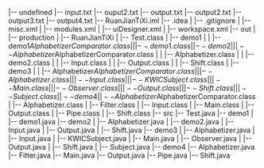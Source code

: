 |-- undefined
    |-- input.txt
    |-- ouput2.txt
    |-- output.txt
    |-- output2.txt
    |-- output3.txt
    |-- output4.txt
    |-- RuanJianTiXi.iml
    |-- .idea
    |   |-- .gitignore
    |   |-- misc.xml
    |   |-- modules.xml
    |   |-- uiDesigner.xml
    |   |-- workspace.xml
    |-- out
    |   |-- production
    |       |-- RuanJianTiXi
    |           |-- Test.class
    |           |-- demo1
    |           |   |-- demo1$AlphabetizerComparator.class
    |           |   |-- demo1.class
    |           |-- demo2
    |           |   |-- Alphabetizer$AlphabetizerComparator.class
    |           |   |-- Alphabetizer.class
    |           |   |-- demo2.class
    |           |   |-- Input.class
    |           |   |-- Output.class
    |           |   |-- Shift.class
    |           |-- demo3
    |           |   |-- Alphabetizer$AlphabetizerComparator.class
    |           |   |-- Alphabetizer.class
    |           |   |-- Input.class
    |           |   |-- KWICSubject.class
    |           |   |-- Main.class
    |           |   |-- Observer.class
    |           |   |-- Output.class
    |           |   |-- Shift.class
    |           |   |-- Subject.class
    |           |-- demo4
    |               |-- Alphabetizer$AlphabetizerComparator.class
    |               |-- Alphabetizer.class
    |               |-- Filter.class
    |               |-- Input.class
    |               |-- Main.class
    |               |-- Output.class
    |               |-- Pipe.class
    |               |-- Shift.class
    |-- src
        |-- Test.java
        |-- demo1
        |   |-- demo1.java
        |-- demo2
        |   |-- Alphabetizer.java
        |   |-- demo2.java
        |   |-- Input.java
        |   |-- Output.java
        |   |-- Shift.java
        |-- demo3
        |   |-- Alphabetizer.java
        |   |-- Input.java
        |   |-- KWICSubject.java
        |   |-- Main.java
        |   |-- Observer.java
        |   |-- Output.java
        |   |-- Shift.java
        |   |-- Subject.java
        |-- demo4
            |-- Alphabetizer.java
            |-- Fitter.java
            |-- Main.java
            |-- Output.java
            |-- Pipe.java
            |-- Shift.java
